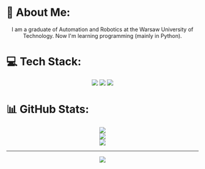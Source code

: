 # 💫 About Me:
<p align="center">I am a graduate of Automation and Robotics at the Warsaw University of Technology.  Now I'm learning programming (mainly in Python).</p>


# 💻 Tech Stack:
<p align="center"><img src="https://img.shields.io/badge/python-3670A0?style=for-the-badge&logo=python&logoColor=ffdd54">
<img src="https://img.shields.io/badge/Linux-FCC624?style=for-the-badge&logo=linux&logoColor=black">
<img src="https://img.shields.io/badge/-Arduino-00979D?style=for-the-badge&logo=Arduino&logoColor=white">
</p>

# 📊 GitHub Stats:
<p align="center">
  <img src="https://github-readme-stats-sigma-five.vercel.app/api?username=PiotrWeppo&theme=dark&hide_border=false&include_all_commits=true&count_private=false"></br>
  <img src="https://github-readme-streak-stats.herokuapp.com/?user=PiotrWeppo&theme=dark&hide_border=false"></br>
  <img src="https://github-readme-stats-sigma-five.vercel.app/api/top-langs/?username=PiotrWeppo&theme=dark&hide_border=false&include_all_commits=true&count_private=false&layout=compact"></br>
</p>

---
<p align="center">
  <img src="https://visitcount.itsvg.in/api?id=PiotrWeppo&icon=0&color=0">
</p>

<!-- Proudly created with GPRM ( https://gprm.itsvg.in ) -->
